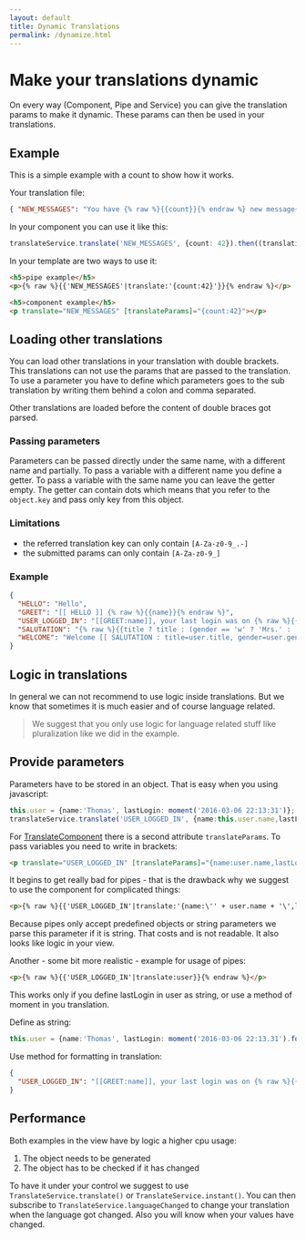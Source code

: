 ```yaml
---
layout: default
title: Dynamic Translations
permalink: /dynamize.html
---
```

# Make your translations dynamic

On every way (Component, Pipe and Service) you can give the translation params to make it dynamic. These params
can then be used in your translations.

## Example

This is a simple example with a count to show how it works.

Your translation file:

```json
{ "NEW_MESSAGES": "You have {% raw %}{{count}}{% endraw %} new message{% raw %}{{count == 1 ? '' : 's'}}{% endraw %}" }
```

In your component you can use it like this:

```ts
translateService.translate('NEW_MESSAGES', {count: 42}).then((translation) => this.translation = translation);
```

In your template are two ways to use it:

```html
<h5>pipe example</h5>
<p>{% raw %}{{'NEW_MESSAGES'|translate:'{count:42}'}}{% endraw %}</p>

<h5>component example</h5>
<p translate="NEW_MESSAGES" [translateParams]="{count:42}"></p>
```

## Loading other translations

You can load other translations in your translation with double brackets. This translations can not use the params that
are passed to the translation. To use a parameter you have to define which parameters goes to the sub translation by
writing them behind a colon and comma separated.

Other translations are loaded before the content of double braces got parsed.

### Passing parameters

Parameters can be passed directly under the same name, with a different name and partially.  To pass a variable with a 
different name you define a getter. To pass a variable with the same name you can leave the getter empty. The getter
can contain dots which means that you refer to the `object.key` and pass only key from this object.

### Limitations
- the referred translation key can only contain `[A-Za-z0-9_.-]`
- the submitted params can only contain `[A-Za-z0-9_]`

### Example

```json
{
  "HELLO": "Hello",
  "GREET": "[[ HELLO ]] {% raw %}{{name}}{% endraw %}",
  "USER_LOGGED_IN": "[[GREET:name]], your last login was on {% raw %}{{lastLogin}}{% endraw %}",
  "SALUTATION": "{% raw %}{{title ? title : (gender == 'w' ? 'Mrs.' : 'Mr.')}} {{firstName}} {{lastName}}{% endraw %}",
  "WELCOME": "Welcome [[ SALUTATION : title=user.title, gender=user.gender, firstName=user.firstName, lastName=user.lastName ]]"
}
```

## Logic in translations

In general we can not recommend to use logic inside translations. But we know that sometimes it is much easier and of
course language related.

> We suggest that you only use logic for language related stuff like pluralization like we did in the example.

## Provide parameters

Parameters have to be stored in an object. That is easy when you using javascript:

```ts
this.user = {name:'Thomas', lastLogin: moment('2016-03-06 22:13:31')};
translateService.translate('USER_LOGGED_IN', {name:this.user.name,lastLogin:this.user.lastLogin.fromNow()})
```

For [TranslateComponent](docs/TranslateComponent.md) there is a second attribute `translateParams`. To pass variables
you need to write in brackets:

```html
<p translate="USER_LOGGED_IN" [translateParams]="{name:user.name,lastLogin:user.lastLogin.fromNow()}"></p>
```

It begins to get really bad for pipes - that is the drawback why we suggest to use the component for complicated things:

```html
<p>{% raw %}{{'USER_LOGGED_IN'|translate:'{name:\'' + user.name + '\',lastLogin:\'' + user.lastLogin.fromNow() + '\'}'}}{% endraw %}</p>
```

Because pipes only accept predefined objects or string parameters we parse this parameter if it is string. That costs
and is not readable. It also looks like logic in your view.

Another - some bit more realistic - example for usage of pipes:

```html
<p>{% raw %}{{'USER_LOGGED_IN'|translate:user}}{% endraw %}</p>
```

This works only if you define lastLogin in user as string, or use a method of moment in you translation.
 
Define as string:

```ts
this.user = {name:'Thomas', lastLogin: moment('2016-03-06 22:13.31').format('LLL')}
```

Use method for formatting in translation:

```json
{
  "USER_LOGGED_IN": "[[GREET:name]], your last login was on {% raw %}{{lastLogin.format('LLL')}}{% endraw %}"
}
```

## Performance

Both examples in the view have by logic a higher cpu usage:
1. The object needs to be generated
2. The object has to be checked if it has changed

To have it under your control we suggest to use `TranslateService.translate()` or `TranslateService.instant()`. You can
then subscribe to `TranslateService.languageChanged` to change your translation when the language got changed. Also you
will know when your values have changed.
